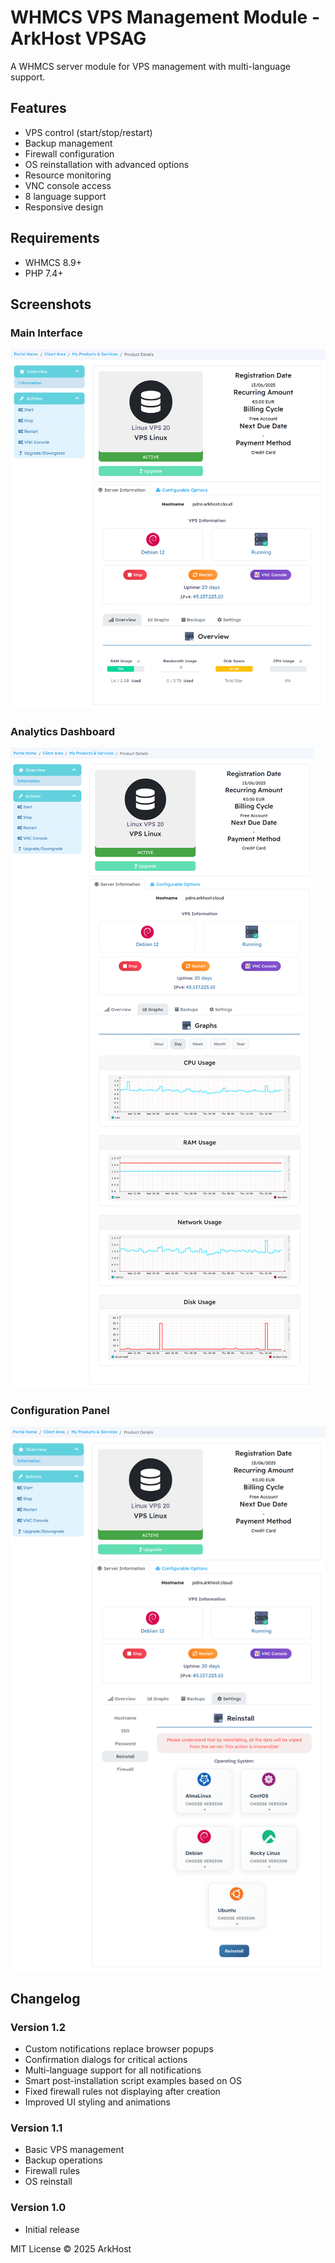 # WHMCS VPS Management Module - ArkHost VPSAG

A WHMCS server module for VPS management with multi-language support.

## Features

- VPS control (start/stop/restart)
- Backup management
- Firewall configuration
- OS reinstallation with advanced options
- Resource monitoring
- VNC console access
- 8 language support
- Responsive design

## Requirements

- WHMCS 8.9+
- PHP 7.4+

## Screenshots

### Main Interface
![Main Dashboard](screenshots/vpsag1.png)

### Analytics Dashboard
![Settings](screenshots/vpsag2.png)

### Configuration Panel
![Analytics](screenshots/vpsag3.png)

## Changelog

### Version 1.2
- Custom notifications replace browser popups
- Confirmation dialogs for critical actions
- Multi-language support for all notifications
- Smart post-installation script examples based on OS
- Fixed firewall rules not displaying after creation
- Improved UI styling and animations

### Version 1.1
- Basic VPS management
- Backup operations
- Firewall rules
- OS reinstall

### Version 1.0
- Initial release


MIT License
© 2025 ArkHost
